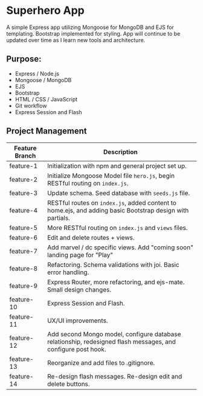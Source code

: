 # Superhero App
A simple Express app utilizing Mongoose for MongoDB and EJS for templating. Bootstrap implemented for styling. App will continue to be updated over time as I learn new tools and architecture.
## Purpose:
- Express / Node.js
- Mongoose / MongoDB
- EJS
- Bootstrap
- HTML / CSS / JavaScript
- Git workflow
- Express Session and Flash

## Project Management
| Feature Branch     | Description |
| ----------- | ----------- |
| feature-1   | Initialization with npm and general project set up. |
| feature-2   | Initialize Mongoose Model file `hero.js`, begin RESTful routing on `index.js`. |
| feature-3   | Update schema. Seed database with `seeds.js` file. |
| feature-4   | RESTful routes on `index.js`, added content to home.ejs, and adding basic Bootstrap design with partials. |
| feature-5   | More RESTful routing on `index.js` and `views` files. |
| feature-6   | Edit and delete routes + views. |
| feature-7   | Add marvel / dc specific views. Add "coming soon" landing page for "Play"|
| feature-8   | Refactoring. Schema validations with joi. Basic error handling.|
| feature-9   | Express Router, more refactoring, and ejs-mate. Small design changes.|
| feature-10  | Express Session and Flash.|
| feature-11  | UX/UI improvements.|
| feature-12  | Add second Mongo model, configure database relationship, redesigned flash messages, and configure post hook.|
| feature-13  | Reorganize and add files to .gitignore.|
| feature-14  | Re-design flash messages. Re-design edit and delete buttons.|

